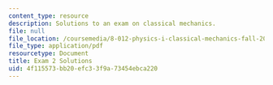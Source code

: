 ```yaml
---
content_type: resource
description: Solutions to an exam on classical mechanics.
file: null
file_location: /coursemedia/8-012-physics-i-classical-mechanics-fall-2008/4f115573bb20efc33f9a73454ebca220_exam2sol.pdf
file_type: application/pdf
resourcetype: Document
title: Exam 2 Solutions
uid: 4f115573-bb20-efc3-3f9a-73454ebca220
---
```

